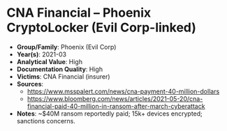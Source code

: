 # CNA Financial – Phoenix CryptoLocker (Evil Corp-linked)
- **Group/Family**: Phoenix (Evil Corp)
- **Year(s)**: 2021-03
- **Analytical Value**: High
- **Documentation Quality**: High
- **Victims**: CNA Financial (insurer)
- **Sources**:
  - https://www.msspalert.com/news/cna-payment-40-million-dollars
  - https://www.bloomberg.com/news/articles/2021-05-20/cna-financial-paid-40-million-in-ransom-after-march-cyberattack
- **Notes**: ~$40M ransom reportedly paid; 15k+ devices encrypted; sanctions concerns.
